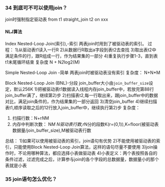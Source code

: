 ### 34 到底可不可以使用join？
join时强制指定驱动表 from t1 straight_join t2 on xxx
#### NLJ算法
Index Nested-Loop Join(索引),-索引 两表join时用到了被驱动表的索引。
过程：
1)从驱动表t1读入一行R
2)从数据行R取出a字段到表t2去查找
3)取出表t2中满足条件的行，跟R组成一行，作为结果集的一部分
4)重复执行步骤1-3，直到表t1末尾循环结束
复杂度 N + N*2*log2(M)

Simple Nested-Loop Join -简单
两表join时被驱动表没有索引
复杂度： N+N*M

Block Nested-Loop Join (BNL)-分段
join_buffer大小由`join_buffer_size`设定，默认256K
1)把被驱动表t1数据读入线程内存join_buffer中，若放完第88行join_buffer满了，继续第2)步
2)扫描表t2,每一行取出来，跟join_buffer中的数据对比，满足join条件的，作为结果集的一部分返回
3)清空join_buffer
4)继续扫描表t1,顺序读取之后的12行放入join_buffer中，继续执行第2)步
复杂度：
1) 扫描行数：N+r*N*M
2) 内存中判断次数： N*M
N驱动表行数,r*N分的段数K(r=(0,1)),K=floor(被驱动表数据量/join_buffer_size),M被驱动表行数

总结：
1)如果可以使用被驱动表的索引，join语句有优势
2)不能使用被驱动表的索引，只能使用Block Nested-Loop Join算法，这样的语句尽量不要使用
3)join操作时，不论用哪种算法，都应选择小表做驱动表
4)小表定义：两个表按照各自的条件过滤，过滤完成之后，计算参与join的各个字段的总数据量，数据量小的那个表就是小表
### 35 join语句怎么优化？